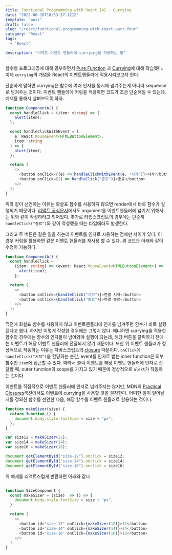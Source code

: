 ```yaml
---
title: Functional Programming with React [4] - Currying
date: "2022-06-16T18:53:37.121Z"
template: "post"
draft: false
slug: "/react/functional-programming-with-react-part-four"
category: "React"
tags:
  - "React"

description: "리액트 이벤트 핸들러에 currying을 적용하는 법"
---
```


함수형 프로그래밍에 대해 공부하면서 [Pure Function](https://jasonkang14.github.io/cs/functional-programming-pure-function) 과 [Currying](https://jasonkang14.github.io/cs/functional-programming-currying)에 대해 학습했다. 이제 `currying`의 개념을 React의 이벤트핸들러에 적용시켜보고자 한다.

단순하게 말하면 currying은 함수에 여러 인자를 동시에 넘겨주는게 아니라 sequence로 넘겨주는 것이다.
이벤트 핸들러에 커링을 적용하면 코드가 조금 단순해질 수 있는데, 예제를 통해서 살펴보도록 하자.

```typescript
function ComponentA() {
  const handleClick = (item: string) => {
    alert(item);
  };

  const handleClickWithEvent = (
    e: React.MouseEvent<HTMLButtonElement>,
    item: string
  ) => {
    alert(item);
  };

  return (
    <>
      <button onClick={(e) => handleClickWithEvent(e, "시작")}>시작</button>
      <button onClick={() => handleClick("종료")}>종료</button>
    </>
  );
}
```

위와 같이 선언하는 이유는 화살표 함수를 사용하지 않으면 render에서 바로 함수가 실행되기 때문이다. [리액트 공식문서](https://reactjs.org/docs/handling-events.html#passing-arguments-to-event-handlers)에서도 argument를 이벤트핸들러에 넘기기 위해서는 위와 같이 작성하라고 되어있다. 추가로 타입스크립트의 경우에는 단순히 `handleClick("종료")`와 같이 작성했을 때는 타입에러도 발생한다.

그리고 두 버튼은 같은 일을 하는데 이벤트를 인자로 사용하는 점에만 차이가 있다. 이 경우 커링을 활용하면 같은 이벤트 핸들러를 재사용 할 수 있다. 위 코드는 아래와 같이 수정이 가능하다.

```typescript
function ComponentA() {
  const handleClick =
    (item: string) => (event: React.MouseEvent<HTMLButtonElement>) => {
      alert(item);
    };

  return (
    <>
      <button onClick={handleClick("시작")}>연결 시작</button>
      <button onClick={handleClick("종료")}>연결 종료</button>
    </>
  );
}
```

직전에 화살표 함수를 사용하지 않고 이벤트핸들러에 인자를 넘겨주면 함수가 바로 실행된다고 했다. 하지만 이렇게 작성한 경우에는 그렇지 않다. 왜냐하면 currying을 적용한 함수의 경우에는 함수의 인자들이 넘어와야 실행이 되는데, 해당 버튼을 클릭하기 전에는 이벤트가 해당 이벤트 핸들러에 전달되지 않기 때문이다. 또한 위 이벤트 핸들러가 정상적으로 작동하는 이유는 자바스크립트의 [closure](https://developer.mozilla.org/en-US/docs/Web/JavaScript/Closures) 때문이다. `onClick`에 `handleClick("시작")`을 할당하는 순간, event를 인자로 받는 inner function은 외부 함수인 `item`에 접근할 수 있다. 따라서 클릭 이벤트를 해당 이벤트 핸들러에 인자로 전달할 때, outer function의 scope를 가지고 있기 때문에 정상적으로 `alert`가 작동하는 것이다.

이벤트를 직접적으로 이벤트 핸들러에 인자로 넘겨주지는 않지만, MDN의 [Practical Closures](https://developer.mozilla.org/en-US/docs/Web/JavaScript/Closures#practical_closures)섹션에서도 이벤트에 currying을 사용할 것을 권장한다. 어떠한 일이 일어날지를 정의한 함수를 선언한 다음, 해당 함수를 이벤트 핸들러로 할용하는 것이다.

```typescript
function makeSizer(size) {
  return function () {
    document.body.style.fontSize = size + "px";
  };
}

var size12 = makeSizer(12);
var size14 = makeSizer(14);
var size16 = makeSizer(16);

document.getElementById("size-12").onclick = size12;
document.getElementById("size-14").onclick = size14;
document.getElementById("size-16").onclick = size16;
```

위 예제를 리액트스럽게 변환하면 아래와 같다

```typescript

function SizeComponent {
  const makeSizer = (size)  => () => {
    document.body.style.fontSize = size + "px";
  }

  return (
    <>
      <button id="size-12" onClick={makeSizer(12)}>12</button>
      <button id="size-14" onClick={makeSizer(14)}>14</button>
      <button id="size-16" onClick={makeSizer(16)}>16</button>
    </>
  )
}
```
